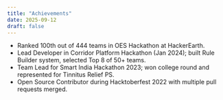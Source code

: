 ```yaml
---
title: "Achievements"
date: 2025-09-12
draft: false
---
```


- Ranked 100th out of 444 teams in OES Hackathon at HackerEarth.
- Lead Developer in Corridor Platform Hackathon (Jan 2024); built Rule Builder system, selected Top 8 of 50+ teams.
- Team Lead for Smart India Hackathon 2023; won college round and represented for Tinnitus Relief PS.
- Open Source Contributor during Hacktoberfest 2022 with multiple pull requests merged.